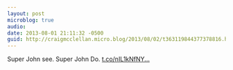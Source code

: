 ```yaml
---
layout: post
microblog: true
audio: 
date: 2013-08-01 21:11:32 -0500
guid: http://craigmcclellan.micro.blog/2013/08/02/t363119844377378816.html
---
```

Super John see. Super John Do. [t.co/nIL1kNfNY...](https://t.co/nIL1kNfNY4)
